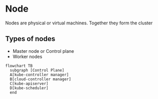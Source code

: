 # Node

Nodes are physical or virtual machines. Together they form the cluster

## Types of nodes
- Master node or Control plane
- Worker nodes

```mermaid
flowchart TB
  subgraph [Control Plane]
  A[kube-controller manager]
  B[cloud-controller manager]
  C[kube-apiserver]
  D[kube-scheduler]
  end
```
  
